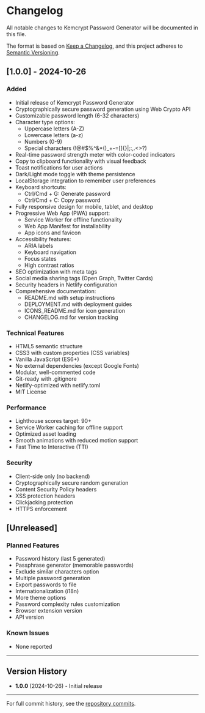 # Changelog

All notable changes to Kemcrypt Password Generator will be documented in this file.

The format is based on [Keep a Changelog](https://keepachangelog.com/en/1.0.0/),
and this project adheres to [Semantic Versioning](https://semver.org/spec/v2.0.0.html).

## [1.0.0] - 2024-10-26

### Added
- Initial release of Kemcrypt Password Generator
- Cryptographically secure password generation using Web Crypto API
- Customizable password length (6-32 characters)
- Character type options:
  - Uppercase letters (A-Z)
  - Lowercase letters (a-z)
  - Numbers (0-9)
  - Special characters (!@#$%^&*()_+-=[]{}|;:,.<>?)
- Real-time password strength meter with color-coded indicators
- Copy to clipboard functionality with visual feedback
- Toast notifications for user actions
- Dark/Light mode toggle with theme persistence
- LocalStorage integration to remember user preferences
- Keyboard shortcuts:
  - Ctrl/Cmd + G: Generate password
  - Ctrl/Cmd + C: Copy password
- Fully responsive design for mobile, tablet, and desktop
- Progressive Web App (PWA) support:
  - Service Worker for offline functionality
  - Web App Manifest for installability
  - App icons and favicon
- Accessibility features:
  - ARIA labels
  - Keyboard navigation
  - Focus states
  - High contrast ratios
- SEO optimization with meta tags
- Social media sharing tags (Open Graph, Twitter Cards)
- Security headers in Netlify configuration
- Comprehensive documentation:
  - README.md with setup instructions
  - DEPLOYMENT.md with deployment guides
  - ICONS_README.md for icon generation
  - CHANGELOG.md for version tracking

### Technical Features
- HTML5 semantic structure
- CSS3 with custom properties (CSS variables)
- Vanilla JavaScript (ES6+)
- No external dependencies (except Google Fonts)
- Modular, well-commented code
- Git-ready with .gitignore
- Netlify-optimized with netlify.toml
- MIT License

### Performance
- Lighthouse scores target: 90+
- Service Worker caching for offline support
- Optimized asset loading
- Smooth animations with reduced motion support
- Fast Time to Interactive (TTI)

### Security
- Client-side only (no backend)
- Cryptographically secure random generation
- Content Security Policy headers
- XSS protection headers
- Clickjacking protection
- HTTPS enforcement

## [Unreleased]

### Planned Features
- Password history (last 5 generated)
- Passphrase generator (memorable passwords)
- Exclude similar characters option
- Multiple password generation
- Export passwords to file
- Internationalization (i18n)
- More theme options
- Password complexity rules customization
- Browser extension version
- API version

### Known Issues
- None reported

---

## Version History

- **1.0.0** (2024-10-26) - Initial release

---

For full commit history, see the [repository commits](https://github.com/yourusername/password-generator/commits).
